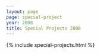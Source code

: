 ```yaml
---
layout: page
page: special-project
year: 2008
title: Special Projects 2008
---
```


{% include special-projects.html %}
